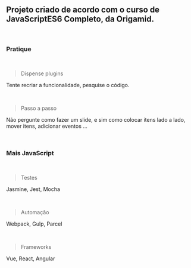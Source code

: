 ## Projeto criado de acordo com o curso de JavaScriptES6 Completo, da Origamid.

<br/>

### Pratique

<br/>

> Dispense plugins

Tente recriar a funcionalidade, pesquise o código.

<br/>

> Passo a passo

Não pergunte como fazer um slide, e sim como colocar
itens lado a lado, mover itens,
adicionar eventos ...

<br/>

### Mais JavaScript

<br/>

> Testes

Jasmine, Jest, Mocha

<br/>

> Automação

Webpack, Gulp, Parcel

<br/>

> Frameworks

Vue, React, Angular
